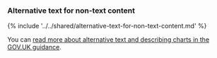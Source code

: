 ### Alternative text for non-text content

{% include '../../shared/alternative-text-for-non-text-content.md' %}

You can [read more about alternative text and describing charts in the GOV.UK guidance](https://www.gov.uk/guidance/content-design/images).

